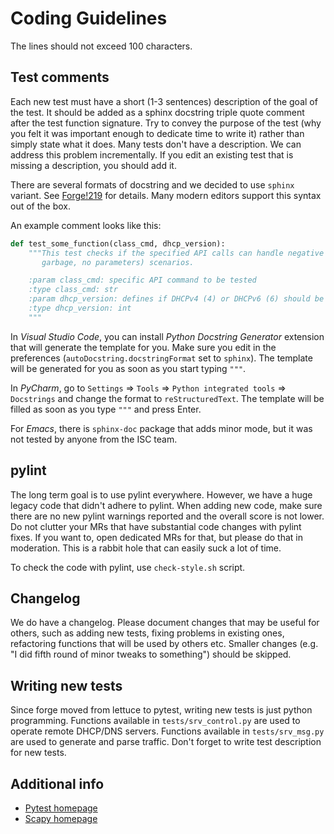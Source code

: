 Coding Guidelines
=================

The lines should not exceed 100 characters.

Test comments
-------------

Each new test must have a short (1-3 sentences) description of the goal of the test. It should
be added as a sphinx docstring triple quote comment after the test function signature. Try to convey the
purpose of the test (why you felt it was important enough to dedicate time to write it) rather than
simply state what it does. Many tests don't have a description. We can address this problem
incrementally. If you edit an existing test that is missing a description, you should add it.

There are several formats of docstring and we decided to use `sphinx` variant. See
[Forge!219](https://gitlab.isc.org/isc-projects/forge/-/merge_requests/219#note_257686) for details.
Many modern editors support this syntax out of the box.

An example comment looks like this:

```python
def test_some_function(class_cmd, dhcp_version):
    """This test checks if the specified API calls can handle negative (missing mandatory parameters,
       garbage, no parameters) scenarios.

    :param class_cmd: specific API command to be tested
    :type class_cmd: str
    :param dhcp_version: defines if DHCPv4 (4) or DHCPv6 (6) should be tested
    :type dhcp_version: int
    """
```

In _Visual Studio Code_, you can install _Python Docstring Generator_ extension that will generate
the template for you. Make sure you edit in the preferences (`autoDocstring.docstringFormat` set to
`sphinx`). The template will be generated for you as soon as you start typing `"""`.

In _PyCharm_, go to `Settings` => `Tools` => `Python integrated tools` => `Docstrings` and change
the format to `reStructuredText`. The template will be filled as soon as you type `"""` and press
Enter.

For _Emacs_, there is `sphinx-doc` package that adds minor mode, but it was not tested by anyone
from the ISC team.

pylint
------

The long term goal is to use pylint everywhere. However, we have a huge legacy code that didn't adhere
to pylint. When adding new code, make sure there are no new pylint warnings reported and the overall
score is not lower. Do not clutter your MRs that have substantial code changes with pylint fixes.
If you want to, open dedicated MRs for that, but please do that in moderation. This is a rabbit hole
that can easily suck a lot of time.

To check the code with pylint, use `check-style.sh` script.

Changelog
---------

We do have a changelog. Please document changes that may be useful for others, such as adding new
tests, fixing problems in existing ones, refactoring functions that will be used by others etc.
Smaller changes (e.g. "I did fifth round of minor tweaks to something") should be skipped.

Writing new tests
-----------------

Since forge moved from lettuce to pytest, writing new tests is just python programming.
Functions available in `tests/srv_control.py` are used to operate remote DHCP/DNS servers.
Functions available in `tests/srv_msg.py` are used to generate and parse traffic. Don't forget
to write test description for new tests.

Additional info
---------------

- [Pytest homepage](https://docs.pytest.org/en/latest/)
- [Scapy homepage](http://www.secdev.org/projects/scapy/)
